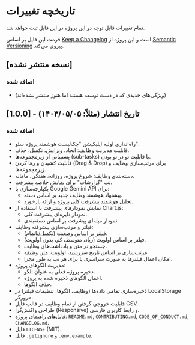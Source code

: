 # تاریخچه تغییرات

تمام تغییرات قابل توجه در این پروژه در این فایل ثبت خواهد شد.

فرمت این فایل بر اساس [Keep a Changelog](https://keepachangelog.com/fa/1.0.0/) است و این پروژه از [Semantic Versioning](https://semver.org/spec/v2.0.0.html) پیروی می‌کند.

## [نسخه منتشر نشده]

### اضافه شده
- (ویژگی‌های جدیدی که در دست توسعه هستند اما هنوز منتشر نشده‌اند)

## [1.0.0] - تاریخ انتشار (مثلاً: ۱۴۰۳/۰۵/۰۵)

### اضافه شده
- راه‌اندازی اولیه اپلیکیشن "چک‌لیست هوشمند پروژه سئو".
- قابلیت مدیریت وظایف: ایجاد، ویرایش، تکمیل، حذف.
- پشتیبانی از زیرمجموعه‌ها (sub-tasks) با قابلیت تو در تو بودن.
- قابلیت کشیدن و رها کردن (Drag & Drop) برای مرتب‌سازی وظایف و زیرمجموعه‌ها.
- دسته‌بندی وظایف: شروع پروژه، روزانه، هفتگی، ماهانه.
- تب "گزارشات" برای نمایش خلاصه پیشرفت.
- یکپارچه‌سازی با Google Gemini API برای:
    - پیشنهاد هوشمند وظایف جدید بر اساس دسته.
    - تحلیل هوشمند پیشرفت کلی پروژه و ارائه بازخورد.
- نمایش نمودارهای پیشرفت با استفاده از Chart.js:
    - نمودار دایره‌ای پیشرفت کلی.
    - نمودار میله‌ای پیشرفت بر اساس دسته‌بندی.
- فیلتر و مرتب‌سازی پیشرفته وظایف:
    - فیلتر بر اساس وضعیت (تکمیل/ناتمام).
    - فیلتر بر اساس اولویت (زیاد، متوسط، کم، بدون اولویت).
    - جستجو در متن و یادداشت‌های وظایف.
    - مرتب‌سازی بر اساس تاریخ سررسید، اولویت، متن وظیفه.
    - امکان اعمال فیلترها به صورت سراسری یا برای هر تب به طور مجزا.
- مدیریت الگوهای پروژه:
    - ذخیره پروژه فعلی به عنوان الگو.
    - اعمال الگوهای ذخیره شده به پروژه.
    - حذف الگوها.
- ذخیره‌سازی تمامی داده‌ها (وظایف، الگوها، تنظیمات فیلتر) در LocalStorage مرورگر.
- قابلیت خروجی گرفتن از تمام وظایف در قالب فایل CSV.
- طراحی واکنش‌گرا (Responsive) و رابط کاربری فارسی.
- فایل‌های راهنمای پروژه: `README.md`, `CONTRIBUTING.md`, `CODE_OF_CONDUCT.md`, `CHANGELOG.md`.
- فایل `LICENSE` (MIT).
- فایل `.gitignore` و `.env.example`.
